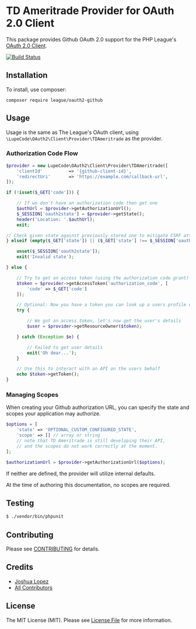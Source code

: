 # TD Ameritrade Provider for OAuth 2.0 Client

This package provides Github OAuth 2.0 support for the PHP League's [OAuth 2.0 Client](https://github.com/thephpleague/oauth2-client).

[![Build Status](https://travis-ci.com/LupeCode/oauth2-tdameritrade.svg?branch=primary)](https://travis-ci.com/LupeCode/oauth2-tdameritrade)

## Installation

To install, use composer:

```
composer require league/oauth2-github
```

## Usage

Usage is the same as The League's OAuth client, using `\LupeCode\OAuth2\Client\Provider\TDAmeritrade` as the provider.

### Authorization Code Flow

```php
$provider = new LupeCode\OAuth2\Client\Provider\TDAmeritrade([
    'clientId'          => '{github-client-id}',
    'redirectUri'       => 'https://example.com/callback-url',
]);

if (!isset($_GET['code'])) {

    // If we don't have an authorization code then get one
    $authUrl = $provider->getAuthorizationUrl();
    $_SESSION['oauth2state'] = $provider->getState();
    header('Location: '.$authUrl);
    exit;

// Check given state against previously stored one to mitigate CSRF attack
} elseif (empty($_GET['state']) || ($_GET['state'] !== $_SESSION['oauth2state'])) {

    unset($_SESSION['oauth2state']);
    exit('Invalid state');

} else {

    // Try to get an access token (using the authorization code grant)
    $token = $provider->getAccessToken('authorization_code', [
        'code' => $_GET['code']
    ]);

    // Optional: Now you have a token you can look up a users profile data
    try {

        // We got an access token, let's now get the user's details
        $user = $provider->getResourceOwner($token);

    } catch (Exception $e) {

        // Failed to get user details
        exit('Oh dear...');
    }

    // Use this to interact with an API on the users behalf
    echo $token->getToken();
}
```

### Managing Scopes

When creating your Github authorization URL, you can specify the state and scopes your application may authorize.

```php
$options = [
    'state' => 'OPTIONAL_CUSTOM_CONFIGURED_STATE',
    'scope' => [] // array or string
    // note that TD Ameritrade is still developing their API,
    // and the scopes do not work correctly at the moment.
];

$authorizationUrl = $provider->getAuthorizationUrl($options);
```
If neither are defined, the provider will utilize internal defaults.

At the time of authoring this documentation, no scopes are required.

## Testing

``` bash
$ ./vendor/bin/phpunit
```

## Contributing

Please see [CONTRIBUTING](https://github.com/LupeCode/oauth2-tdameritrade/blob/master/CONTRIBUTING.md) for details.


## Credits

- [Joshua Lopez](https://github.com/jb-lopez)
- [All Contributors](https://github.com/LupeCode/oauth2-tdameritrade/contributors)


## License

The MIT License (MIT). Please see [License File](https://github.com/thephpleague/oauth2-github/blob/master/LICENSE) for more information.
